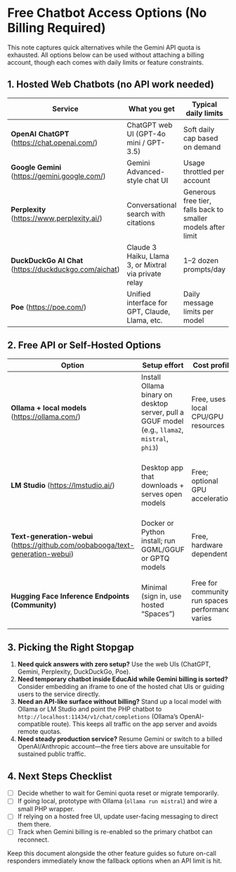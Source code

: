 # Free Chatbot Access Options (No Billing Required)

This note captures quick alternatives while the Gemini API quota is exhausted. All options below can be used without attaching a billing account, though each comes with daily limits or feature constraints.

## 1. Hosted Web Chatbots (no API work needed)

| Service | What you get | Typical daily limits | Notes |
|---------|--------------|----------------------|-------|
| **OpenAI ChatGPT** (https://chat.openai.com/) | ChatGPT web UI (GPT-4o mini / GPT-3.5) | Soft daily cap based on demand | No API key on the free tier; sign in with email/Google/Apple. |
| **Google Gemini** (https://gemini.google.com/) | Gemini Advanced-style chat UI | Usage throttled per account | Free web access only; API still requires billing. |
| **Perplexity** (https://www.perplexity.ai/) | Conversational search with citations | Generous free tier, falls back to smaller models after limit | Great for research-style responses; login recommended to lift anonymous caps. |
| **DuckDuckGo AI Chat** (https://duckduckgo.com/aichat) | Claude 3 Haiku, Llama 3, or Mixtral via private relay | 1–2 dozen prompts/day | Email required to increase quota; keeps prompts anonymous. |
| **Poe** (https://poe.com/) | Unified interface for GPT, Claude, Llama, etc. | Daily message limits per model | Mobile + web apps; free tier sufficient for light testing. |

## 2. Free API or Self-Hosted Options

| Option | Setup effort | Cost profile | Why use it |
|--------|--------------|--------------|------------|
| **Ollama + local models** (https://ollama.com/) | Install Ollama binary on desktop server, pull a GGUF model (e.g., `llama2`, `mistral`, `phi3`) | Free, uses local CPU/GPU resources | Fast prototyping without network dependence; call via HTTP on `localhost`. |
| **LM Studio** (https://lmstudio.ai/) | Desktop app that downloads + serves open models | Free; optional GPU acceleration | Point-and-click interface for running / chatting with models; exposes local API. |
| **Text-generation-webui** (https://github.com/oobabooga/text-generation-webui) | Docker or Python install; run GGML/GGUF or GPTQ models | Free, hardware dependent | Extensive UI (chat + fine-tuning tools) and REST API adapter. |
| **Hugging Face Inference Endpoints (Community)** | Minimal (sign in, use hosted “Spaces”) | Free for community-run spaces; performance varies | Good for experimenting with hosted demos; not guaranteed uptime. |

## 3. Picking the Right Stopgap

1. **Need quick answers with zero setup?** Use the web UIs (ChatGPT, Gemini, Perplexity, DuckDuckGo, Poe).
2. **Need temporary chatbot inside EducAid while Gemini billing is sorted?** Consider embedding an iframe to one of the hosted chat UIs or guiding users to the service directly.
3. **Need an API-like surface without billing?** Stand up a local model with Ollama or LM Studio and point the PHP chatbot to `http://localhost:11434/v1/chat/completions` (Ollama’s OpenAI-compatible route). This keeps all traffic on the app server and avoids remote quotas.
4. **Need steady production service?** Resume Gemini or switch to a billed OpenAI/Anthropic account—the free tiers above are unsuitable for sustained public traffic.

## 4. Next Steps Checklist

- [ ] Decide whether to wait for Gemini quota reset or migrate temporarily.
- [ ] If going local, prototype with Ollama (`ollama run mistral`) and wire a small PHP wrapper.
- [ ] If relying on a hosted free UI, update user-facing messaging to direct them there.
- [ ] Track when Gemini billing is re-enabled so the primary chatbot can reconnect.

Keep this document alongside the other feature guides so future on-call responders immediately know the fallback options when an API limit is hit.
